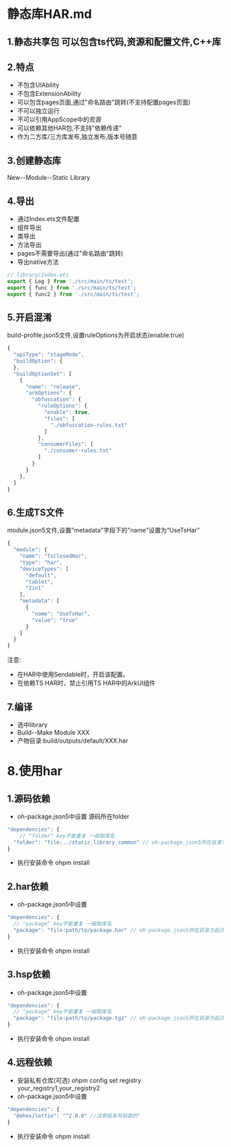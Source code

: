 # 静态库HAR.md

## 1.静态共享包  可以包含ts代码,资源和配置文件,C++库

## 2.特点
- 不包含UIAbility
- 不包含ExtensionAbility
- 可以包含pages页面,通过"命名路由"跳转(不支持配置pages页面)
- 不可以独立运行
- 不可以引用AppScope中的资源
- 可以依赖其他HAR包,不支持"依赖传递"
- 作为二方库/三方库发布,独立发布,版本号随意

## 3.创建静态库
New--Module--Static Library

## 4.导出
- 通过Index.ets文件配置
- 组件导出
- 类导出
- 方法导出
- pages不需要导出(通过"命名路由"跳转)
- 导出native方法

```javascript
// library/Index.ets
export { Log } from './src/main/ts/test';
export { func } from './src/main/ts/test';
export { func2 } from './src/main/ts/test';
```

## 5.开启混淆
build-profile.json5文件,设置ruleOptions为开启状态(enable:true)
```javascript
{
  "apiType": "stageMode",
  "buildOption": {
  },
  "buildOptionSet": [
    {
      "name": "release",
      "arkOptions": {
        "obfuscation": {
          "ruleOptions": {
            "enable": true,
            "files": [
              "./obfuscation-rules.txt"
            ]
          },
          "consumerFiles": [
            "./consumer-rules.txt"
          ]
        }
      }
    },
  ]
}
```

## 6.生成TS文件
module.json5文件,设置"metadata"字段下的"name"设置为“UseTsHar”
```javascript
{
  "module": {
    "name": "TsClosedHar",
    "type": "har",
    "deviceTypes": [
      "default",
      "tablet",
      "2in1"
    ],
    "metadata": [
      {
        "name": "UseTsHar",
        "value": "true"
      }
    ]
  }
}
```
注意: 
- 在HAR中使用Sendable时，开启该配置。
- 在依赖TS HAR时，禁止引用TS HAR中的ArkUI组件

## 7.编译
- 选中library
- Build--Make Module XXX
- 产物目录:build/outputs/default/XXX.har

# 8.使用har
## 1.源码依赖
- oh-package.json5中设置 源码所在folder
```javascript
"dependencies": {
	// "folder" key不能重复 一般取库名
  "folder": "file:../static_library_common" // oh-package.json5所在目录为起点的相对路径
}
```
- 执行安装命令
ohpm install

## 2.har依赖
- oh-package.json5中设置
```javascript
"dependencies": {
  // "package" key不能重复 一般取库名
  "package": "file:path/to/package.har" // oh-package.json5所在目录为起点的相对路径
}                                       
```
- 执行安装命令
ohpm install

## 3.hsp依赖
- oh-package.json5中设置
```javascript
"dependencies": {
  // "package" key不能重复 一般取库名
  "package": "file:path/to/package.tgz" // oh-package.json5所在目录为起点的相对路径
}                                       
```
- 执行安装命令
ohpm install

## 4.远程依赖
- 安装私有仓库(可选)
ohpm config set registry your_registry1,your_registry2
- oh-package.json5中设置
```javascript
"dependencies": {
  "@ohos/lottie": "^2.0.0" //注意版本号前面的^
}
```
- 执行安装命令
ohpm install